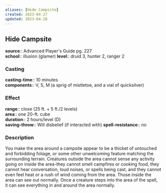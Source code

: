 ```yaml
---
aliases: [Hide Campsite]
created: 2023-04-27
updated: 2023-04-28
---
```


## Hide Campsite

**source**:: Advanced Player's Guide pg. 227  
**school**:: illusion (glamer)
**level**:: druid 3, hunter 2, ranger 2

### Casting

**casting-time**:: 10 minutes  
**components**:: V, S, M (a sprig of mistletoe, and a vial of quicksilver)

### Effect

**range**:: close (25 ft. + 5 ft./2 levels)  
**area**:: one 20-ft. cube  
**duration**:: 2 hours/level (D)  
**saving-throw**:: Will disbelief (if interacted with)
**spell-resistance**:: no

### Description

You make the area around a campsite appear to be a thicket of untouched and forbidding foliage, or some other unwelcoming feature matching the surrounding terrain. Creatures outside the area cannot sense any activity going on inside the area-they cannot smell campfires or cooking food, they cannot hear conversation, loud noises, or spells being cast, and they cannot even feel heat or a rush of wind coming from the area. Those inside the area can see out normally. Once a creature steps into the area of the spell, it can see everything in and around the area normally.
